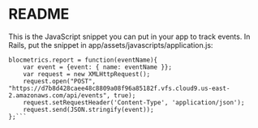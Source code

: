 # README

This is the JavaScript snippet you can put in your app to track events. In Rails, put the snippet in app/assets/javascripts/application.js:

```var blocmetrics = {};
blocmetrics.report = function(eventName){
	var event = {event: { name: eventName }};
    var request = new XMLHttpRequest();
    request.open("POST", "https://d7b8d428caee48c8809a08f96a85182f.vfs.cloud9.us-east-2.amazonaws.com/api/events", true);
    request.setRequestHeader('Content-Type', 'application/json');
    request.send(JSON.stringify(event));
};```
